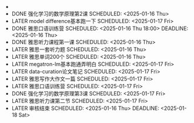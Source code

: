 -
- DONE 强化学习的数学原理第2课
  SCHEDULED: <2025-01-16 Thu>
- LATER model difference基本跑一下
  SCHEDULED: <2025-01-17 Fri>
- DONE 雅思口语训练营
  SCHEDULED: <2025-01-16 Thu 18:00>
  DEADLINE: <2025-01-16 Thu>
- DONE 雅思听力课程第一课
  SCHEDULED: <2025-01-16 Thu>
- LATER 雅思一套听力题
  SCHEDULED: <2025-01-16 Thu>
- LATER 雅思单词200个
  SCHEDULED: <2025-01-16 Thu>
- LATER megatron-lm基本跑通弄明白
  SCHEDULED: <2025-01-17 Fri>
- LATER data-curation论文笔记
  SCHEDULED: <2025-01-17 Fri>
- LATER 雅思写作大作文一篇
  SCHEDULED: <2025-01-17 Fri>
- LATER 雅思口语训练营
  SCHEDULED: <2025-01-17 Fri>
- DONE 强化学习的数学原理第3课
  SCHEDULED: <2025-01-17 Fri>
- LATER 雅思听力课第二节
  SCHEDULED: <2025-01-17 Fri>
- LATER 审核结束
  SCHEDULED: <2025-01-16 Thu>
  DEADLINE: <2025-01-18 Sat>